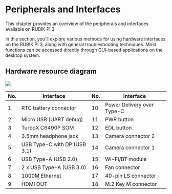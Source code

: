 

# Peripherals and Interfaces

This chapter provides an overview of the peripherals and interfaces available on RUBIK Pi 3

In this section, you'll explore various methods for using hardware interfaces on the RUBIK Pi 3, along with general troubleshooting techniques. Most functions can be accessed directly through GUI-based applications on the desktop system.

## Hardware resource diagram

![](../images/data-3.svg)

| No.      | Interface                          | No.   | Interface                      |
|----------|------------------------------------|-------|--------------------------------|
| 1        | RTC battery connector              | 10    | Power Delivery over Type-C     |
| 2        | Micro USB (UART debug)             | 11    | PWR button                     |
| 3        | TurboX C6490P SOM                  | 12    | EDL button                     |
| 4        | 3.5mm headphone jack               | 13    | Camera connector 2             |
| 5        | USB Type-C with DP (USB 3.1)       | 14    | Camera connector 1             |
| 6        | USB Type-A (USB 2.0)               | 15    | Wi-Fi/BT module                |
| 7        | 2 x USB Type-A (USB 3.0)           | 16    | Fan connector                  |
| 8        | 1000M Ethernet                     | 17    | 40-pin LS connector            |
| 9        | HDMI OUT                           | 18    | M.2 Key M connector            |
